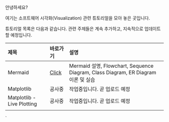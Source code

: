 안녕하세요?

여기는 소프트웨어 시각화(Visualization) 관련 튜토리얼을 모아 놓은 곳입니다.

튜토리얼 목록은 다음과 같습니다. 
관련 주제들은 계속 추가하고, 지속적으로 업데이트 할 예정입니다. 

|제목|바로가기|설명|
|:---|:---|:---|
|Mermaid|[Click](./01_Mermaid/)|Mermaid 설명, Flowchart, Sequence Diagram, Class Diagram, ER Diagram 이론 및 실습|
|Matplotlib|공사중|작업중입니다. 곧 업로드 예정|
|Matplotlib - Live Plotting|공사중|작업중입니다. 곧 업로드 예정|
||||
`